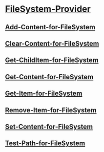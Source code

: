 #  [FileSystem-Provider]()
##  [Add-Content-for-FileSystem](add-content-for-filesystem.md)
##  [Clear-Content-for-FileSystem](clear-content-for-filesystem.md)
##  [Get-ChildItem-for-FileSystem](get-childitem-for-filesystem.md)
##  [Get-Content-for-FileSystem](get-content-for-filesystem.md)
##  [Get-Item-for-FileSystem](get-item-for-filesystem.md)
##  [Remove-Item-for-FileSystem](remove-item-for-filesystem.md)
##  [Set-Content-for-FileSystem](set-content-for-filesystem.md)
##  [Test-Path-for-FileSystem](test-path-for-filesystem.md)
